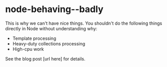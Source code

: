 # node-behaving--badly

This is why we can't have nice things.  You shouldn't do the following things directly in Node without understanding why:

* Template processing
* Heavy-duty collections processing
* High-cpu work

See the blog post [url here] for details.
